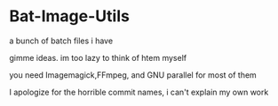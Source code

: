 # Bat-Image-Utils
a bunch of batch files i have

gimme ideas. im too lazy to think of htem myself

you need Imagemagick,FFmpeg, and GNU parallel for most of them

I apologize for the horrible commit names, i can't explain my own work
